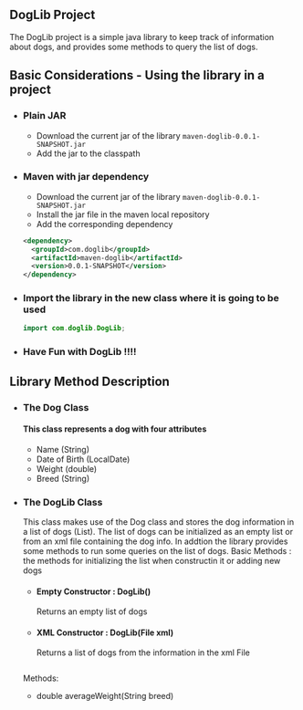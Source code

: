 ## DogLib Project
The DogLib project is a simple java library to keep track of information about dogs, 
and provides some methods to query the list of dogs.

## Basic Considerations - Using the library in a project
* ### Plain JAR
  * Download the current jar of the library `maven-doglib-0.0.1-SNAPSHOT.jar`
  * Add the jar to the classpath
  
* ### Maven with jar dependency
  * Download the current jar of the library `maven-doglib-0.0.1-SNAPSHOT.jar`
  * Install the jar file in the maven local repository
  * Add the corresponding dependency
  ```xml
  <dependency>
    <groupId>com.doglib</groupId>
    <artifactId>maven-doglib</artifactId>
    <version>0.0.1-SNAPSHOT</version>
  </dependency>
  ```
  
* ### Import the library in the new class where it is going to be used
  ```java
  import com.doglib.DogLib;
  ```

* ### Have Fun with DogLib !!!!

## Library Method Description
* ### The Dog Class
  #### This class represents a dog with four attributes
    * Name (String)
    * Date of Birth (LocalDate)
    * Weight (double)
    * Breed (String)
    
* ### The DogLib Class
  This class makes use of the Dog class and stores the dog information in a list of dogs (List<Dog>).
  The list of dogs can be initialized as an empty list or from an xml file containing the dog info.
  In addtion the library provides some methods to run some queries on the list of dogs.
  Basic Methods : the methods for initializing the list when constructin it or adding new dogs
    * #### Empty Constructor : DogLib()
      Returns an empty list of dogs
    
    * #### XML Constructor : DogLib(File xml)
      Returns a list of dogs from the information in the xml File
      ```xml
      
  Methods:
    * double averageWeight(String breed)
  
  
  
   


